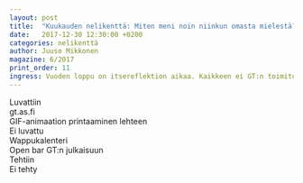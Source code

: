 ```yaml
---
layout: post
title:  "Kuukauden nelikenttä: Miten meni noin niinkun omasta mielestä?"
date:   2017-12-30 12:30:00 +0200
categories: nelikenttä
author: Juuso Mikkonen
magazine: 6/2017
print_order: 11
ingress: Vuoden loppu on itsereflektion aikaa. Kaikkeen ei GT:n toimituskaan ehtinyt, vaikka parhaamme yritettiin. Ensi vuoden toimituksellekin jäi tehtävää!
---
```



<div class="fourfold clearfix">
    <div class="fourfold__row">
        <div class="fourfold__cell">Luvattiin</div>
        <div class="fourfold__cell">gt.as.fi</div>
        <div class="fourfold__cell">GIF-animaation printaaminen lehteen</div>
    </div>
    <div class="fourfold__row">
        <div class="fourfold__cell">Ei luvattu</div>
        <div class="fourfold__cell">Wappukalenteri</div>
        <div class="fourfold__cell">Open bar GT:n julkaisuun</div>
    </div>
    <div class="fourfold__row">
        <div class="fourfold__cell"></div>
        <div class="fourfold__cell">Tehtiin</div>
        <div class="fourfold__cell">Ei tehty</div>
    </div>
</div>
